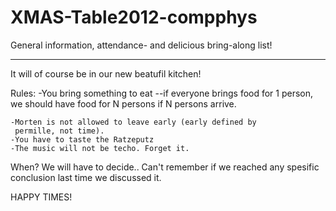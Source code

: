 XMAS-Table2012-compphys
=======================

General information, attendance- and delicious bring-along list!



---------------

It will of course be in our new beatufil kitchen!

Rules:
	-You bring something to eat
		--if everyone brings food for 1 person, we should 			  have food for N persons if N persons arrive.
	
	-Morten is not allowed to leave early (early defined by
	 permille, not time).
	-You have to taste the Ratzeputz
	-The music will not be techo. Forget it.

     
When?
	We will have to decide.. Can't remember if we reached any spesific conclusion last time we discussed it.


HAPPY TIMES!

 